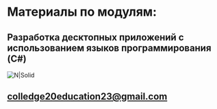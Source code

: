 # Материалы по модулям:
## Разработка десктопных приложений с использованием языков программирования (C#)

![N|Solid](https://habrastorage.org/getpro/habr/upload_files/48f/edb/eec/48fedbeec911b0beaf9ba19d8b907892.jpeg)

## colledge20education23@gmail.com

